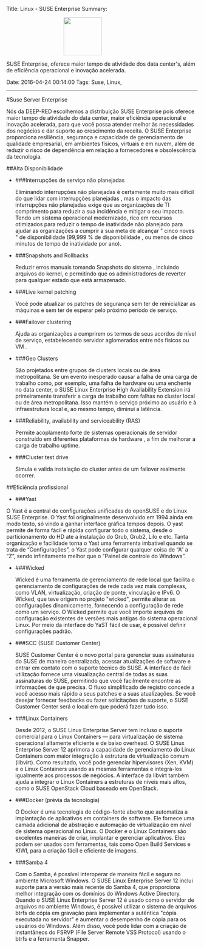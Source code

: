 Title: Linux - SUSE Enterprise
Summary: <div style="padding-left: 30%;"><img src="https://app.box.com/representation/file_version_65552708214/image_2048/1.png?shared_name=t4zapntun5d5sguyk1f25vs8obhl9fj2" width="100"/></div><div><p>SUSE Enterprise, oferece maior tempo de atividade dos data center's, além de eficiência operacional e inovação acelerada.</p></div>
Date: 2016-04-24 00:14:00
Tags: Suse, Linux,

---
#Suse Server Enterprise 

<p> </p>
Nós da DEEP-RED escolhemos a distribuição SUSE Enterprise pois oferece maior tempo de atividade do data center, maior eficiência operacional e inovação acelerada, para que você possa atender melhor às necessidades dos negócios e dar suporte ao crescimento da receita. O SUSE Enterprise proporciona resiliência, segurança e capacidade de gerenciamento de qualidade empresarial, em ambientes físicos, virtuais e em nuvem, além de reduzir o risco de dependência em relação a fornecedores e obsolescência da tecnologia.
<p> </p>

##Alta Disponibilidade<p> </p>

* ###Interrupções de serviço não planejadas

   Eliminando interrupções não planejadas é certamente muito mais difícil do que lidar com interrupções planejadas , mas o impacto das interrupções não planejadas exige que as organizações de TI comprimento para reduzir a sua incidência e mitigar o seu impacto.
   Tendo um sistema operacional modernizado, rico em recursos otimizados para reduzir o tempo de inatividade não planejado para ajudar as organizações a cumprir a sua meta de alcançar " cinco noves " de disponibilidade (99,999 % de disponibilidade , ou menos de cinco minutos de tempo de inatividade por ano).<p> </p>
   
* ###Snapshots and Rollbacks

  Reduzir erros manuais tomando Snapshots do sistema , incluindo arquivos do kernel, e permitindo que os administradores de reverter para qualquer estado que está armazenado.<p> </p>
  
* ###Live kernel patching

  Você pode atualizar os patches de segurança sem ter de reinicializar as máquinas e sem ter de esperar pelo próximo período de serviço.<p> </p>

* ###Failover clustering

  Ajuda as organizações a cumprirem os termos de seus acordos de nível de serviço, estabelecendo servidor aglomerados entre nós físicos ou VM .<p> </p>
  
* ###Geo Clusters

  São projetados entre grupos de clusters locais ou de área metropolitana. Se um evento inesperado causar a falha de uma carga de trabalho como, por exemplo, uma falha de hardware ou uma enchente no data center, o SUSE Linux Enterprise High Availability Extension irá primeiramente transferir a carga de trabalho com falhas no cluster local ou de área metropolitana. Isso mantém o serviço próximo ao usuário e à infraestrutura local e, ao mesmo tempo, diminui a latência.<p> </p>
  
* ###Reliability, availability and serviceability (RAS)

  Permite acoplamento forte de sistemas operacionais de servidor construído em diferentes plataformas de hardware , a fim de melhorar a carga de trabalho uptime.<p> </p>
  
* ###Cluster test drive

  Simula e valida instalação do cluster antes de um failover realmente ocorrer.<p> </p>
  
##Eficiência profissional<p> </p>

- ###Yast
 
 O Yast é a central de configurações unificadas do openSUSE e do Linux SUSE Enterprise. O Yast foi originalmente desenvolvido em 1994 ainda em modo texto, só vindo a ganhar interface gráfica tempos depois. O yast permite de forma fácil e rápida configurar todo o sistema, desde o particionamento do HD ate a instalação do Grub, Grub2, Lilo e etc. Tanta organização e facilidade torna o Yast uma ferramenta imbatível quando se trata de “Configurações”, o Yast pode configurar qualquer coisa de “A” a “Z”, sendo infinitamente melhor que o “Painel de controle do Windows”.<p> </p>

- ###Wicked

  Wicked é uma ferramenta de gerenciamento de rede local que facilita o gerenciamento de configurações de rede cada vez mais complexas, como VLAN, virtualização, criação de ponte, vinculação e IPv6. O Wicked, que teve origem no projeto "wicked", permite alterar as configurações dinamicamente, fornecendo a configuração de rede como um serviço. O Wicked permite que você importe arquivos de configuração existentes de versões mais antigas do sistema operacional Linux. Por meio da interface do YaST fácil de usar, é possível definir configurações padrão.<p> </p>
  
- ###SCC (SUSE Customer Center)

  SUSE Customer Center é o novo portal para gerenciar suas assinaturas do SUSE de maneira centralizada, acessar atualizações de software e entrar em contato com o suporte técnico do SUSE. A interface de fácil utilização fornece uma visualização central de todas as suas assinaturas do SUSE, permitindo que você facilmente encontre as informações de que precisa. O fluxo simplificado de registro concede a você acesso mais rápido a seus patches e a suas atualizações. Se você desejar fornecer feedbacks ou fazer solicitações de suporte, o SUSE Customer Center será o local em que poderá fazer tudo isso.<p> </p>
  
- ###Linux Containers

  Desde 2012, o SUSE Linux Enterprise Server tem incluso o suporte comercial para o Linux Containers — para virtualização de sistema operacional altamente eficiente e de baixo overhead. O SUSE Linux Enterprise Server 12 aprimora a capacidade de gerenciamento do Linux Containers com maior integração à estrutura de virtualização comum (libvirt). Como resultado, você pode gerenciar hipervisores (Xen, KVM) e o Linux Containers usando as mesmas ferramentas e integrá-los igualmente aos processos de negócios. A interface da libvirt também ajuda a integrar o Linux Containers a estruturas de níveis mais altos, como o SUSE OpenStack Cloud baseado em OpenStack.<p> </p>
  
- ###Docker (prévia da tecnologia)

  O Docker é uma tecnologia de código-fonte aberto que automatiza a implantação de aplicativos em containers de software. Ele fornece uma camada adicional de abstração e automação de virtualização em nível de sistema operacional no Linux. O Docker e o Linux Containers são excelentes maneiras de criar, implantar e gerenciar aplicativos. Eles podem ser usados com ferramentas, tais como Open Build Services e KIWI, para a criação fácil e eficiente de imagens.<p> </p>
  
- ###Samba 4

  Com o Samba, é possível interoperar de maneira fácil e segura no ambiente Microsoft Windows. O SUSE Linux Enterprise Server 12 inclui suporte para a versão mais recente do Samba 4, que proporciona melhor integração com os domínios do Windows Active Directory. Quando o SUSE Linux Enterprise Server 12 é usado como o servidor de arquivos no ambiente Windows, é possível utilizar o sistema de arquivos btrfs de cópia em gravação para implementar a autêntica "cópia executada no servidor" e aumentar o desempenho de cópia para os usuários do Windows. Além disso, você pode lidar com a criação de instantâneos do FSRVP (File Server Remote VSS Protocol) usando o btrfs e a ferramenta Snapper.<p> </p>
